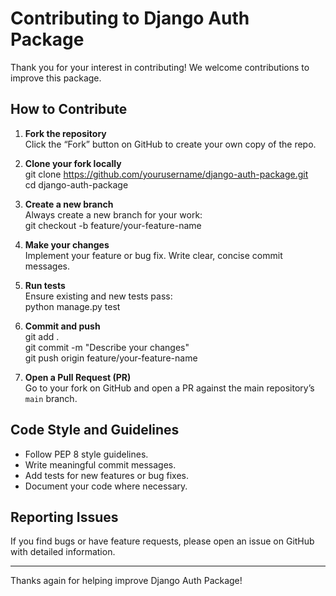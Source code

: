 # Contributing to Django Auth Package

Thank you for your interest in contributing! We welcome contributions to improve this package.

## How to Contribute

1. **Fork the repository**  
   Click the “Fork” button on GitHub to create your own copy of the repo.

2. **Clone your fork locally**  
   git clone https://github.com/yourusername/django-auth-package.git  
   cd django-auth-package

3. **Create a new branch**  
   Always create a new branch for your work:  
   git checkout -b feature/your-feature-name

4. **Make your changes**  
   Implement your feature or bug fix. Write clear, concise commit messages.

5. **Run tests**  
   Ensure existing and new tests pass:  
   python manage.py test

6. **Commit and push**  
   git add .  
   git commit -m "Describe your changes"  
   git push origin feature/your-feature-name

7. **Open a Pull Request (PR)**  
   Go to your fork on GitHub and open a PR against the main repository’s `main` branch.

## Code Style and Guidelines

- Follow PEP 8 style guidelines.
- Write meaningful commit messages.
- Add tests for new features or bug fixes.
- Document your code where necessary.

## Reporting Issues

If you find bugs or have feature requests, please open an issue on GitHub with detailed information.

---

Thanks again for helping improve Django Auth Package!
